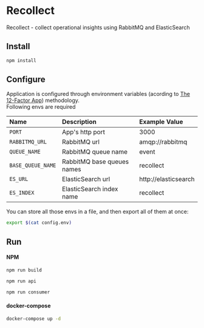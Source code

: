 # Recollect
Recollect - collect operational insights using RabbitMQ and ElasticSearch

## Install
```bash
npm install
```

## Configure
Application is configured through environment variables (acording to [The 12-Factor App](https://12factor.net/config)) methodology.  
Following envs are required

Name             | Description                  | Example Value
:---             | :---                         | :---
`PORT`           | App's http port              | 3000
`RABBITMQ_URL`   | RabbitMQ url                 | amqp://rabbitmq
`QUEUE_NAME`     | RabbitMQ queue name          | event
`BASE_QUEUE_NAME`| RabbitMQ base queues names   | recollect
`ES_URL`         | ElasticSearch url            | http://elasticsearch
`ES_INDEX`       | ElasticSearch index name     | recollect

You can store all those envs in a file, and then export all of them at once:
```bash
export $(cat config.env)
```

## Run

#### NPM
```bash
npm run build
```
```bash
npm run api
```
```bash
npm run consumer
```

#### docker-compose
```bash
docker-compose up -d
```
